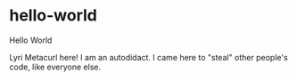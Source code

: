 # hello-world

Hello World

Lyri Metacurl here! I am an autodidact. I came here to "steal" other people's code, like everyone else.
